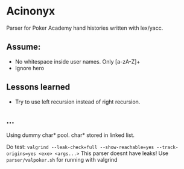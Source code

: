 # Acinonyx

Parser for Poker Academy hand histories written with lex/yacc. 

## Assume:
* No whitespace inside user names. Only [a-zA-Z]+
* Ignore hero

## Lessons learned

* Try to use left recursion instead of right recursion.

## ...

Using dummy char* pool. char* stored in linked list.

Do test:
`valgrind --leak-check=full --show-reachable=yes --track-origins=yes <exe> <args...>`
This parser doesnt have leaks! Use `parser/valpoker.sh` for running with valgrind
